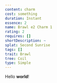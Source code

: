 ```yaml
---
content: charm
cost: something
duration: Instant
essence: 2
name: Brawl e2 Charm 1
rating: 2
requires: []
shortDescription: ~
splat: Second Sunrise
tags: []
trait: Brawl
tree: Coil
type: Simple
---
```


Hello **world**!
